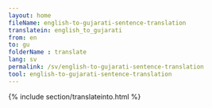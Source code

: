 ```yaml
---
layout: home
fileName: english-to-gujarati-sentence-translation
translatein: english_to_gujarati
from: en
to: gu
folderName : translate
lang: sv
permalink: /sv/english-to-gujarati-sentence-translation
tool: english-to-gujarati-sentence-translation
---
```

{% include section/translateinto.html %}